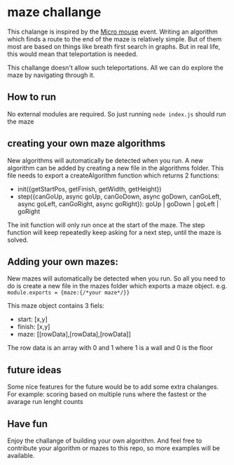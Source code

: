 # maze challange

This chalange is inspired by the [Micro mouse](https://en.wikipedia.org/wiki/Micromouse) event.
Writing an algorithm which finds a route to the end of the maze is relatively simple.
But of them most are based on things like breath first search in graphs.
But in real life, this would mean that teleportation is needed.

This challange doesn't allow such teleportations.
All we can do explore the maze by navigating through it.

## How to run

No external modules are required. So just running `node index.js` should run the maze

## creating your own maze algorithms

New algorithms will automatically be detected when you run.
A new algorithm can be added by creating a new file in the algorithms folder.
This file needs to export a createAlgorithm function which returns 2 functions:

* init({getStartPos, getFinish, getWidth, getHeight})
* step({canGoUp, async goUp, canGoDown, async goDown, canGoLeft, async goLeft, canGoRight, async goRight}):
  goUp | goDown | goLeft | goRight

The init function will only run once at the start of the maze.
The step function will keep repeatedly keep asking for a next step, until the maze is solved.

## Adding your own mazes:

New mazes will automatically be detected when you run.
So all you need to do is create a new file in the mazes folder which exports a maze object.
e.g. `module.exports = {maze:{/*your maze*/}}`

This maze object contains 3 fiels:

* start: [x,y]
* finish: [x,y]
* maze: [[rowData],[rowData],[rowData]]

The row data is an array with 0 and 1 where 1 is a wall and 0 is the floor

## future ideas

Some nice features for the future would be to add some extra chalanges.
For example: scoring based on multiple runs where the fastest or the avarage run lenght counts

## Have fun

Enjoy the challange of building your own algorithm.
And feel free to contribute your algorithm or mazes to this repo, so more examples will be available. 

